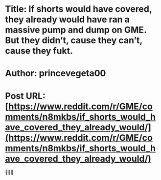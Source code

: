 # Title: If shorts would have covered, they already would have ran a massive pump and dump on GME. But they didn’t, cause they can’t, cause they fukt.
# Author: princevegeta00
# Post URL: [https://www.reddit.com/r/GME/comments/n8mkbs/if_shorts_would_have_covered_they_already_would/](https://www.reddit.com/r/GME/comments/n8mkbs/if_shorts_would_have_covered_they_already_would/)



🚀🚀🚀